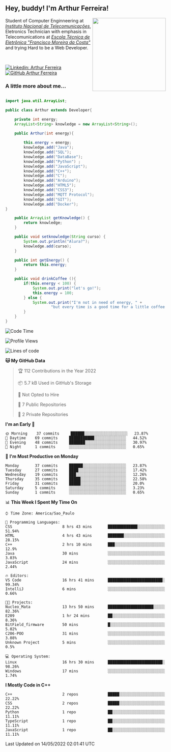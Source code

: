 <h2> Hey, buddy! I'm Arthur Ferreira!</h2>
<img align='right' src="https://media.giphy.com/media/ule4vhcY1xEKQ/giphy.gif" width="230">
<p>Student of Computer Enginneering at  <em><a href="https://inatel.br/home/" target="_blank">Instituto Nacional de Telecomunicações</a></em>, Eletronics Technician with emphasis in Telecomunications at <em><a href="https://www.etefmc.com.br" target="_blank">Escola Técnica de Eletrônica "Francisco Moreira da Costa"</a></em> and trying Hard to be a Web Developer.
</p></br>

[![Linkedin: Arthur Ferreira](https://img.shields.io/badge/-Arthur%20Ferreira%20Silva-blue?style=flat-square&logo=Linkedin&logoColor=white&link=https://www.linkedin.com/in/ArthurFerreiraSilva/)]( www.linkedin.com/in/ArthurFerreiraSilva)
[![GitHub Arthur Ferreira](https://img.shields.io/github/followers/arthur-ngdi?label=follow&style=social)](https://github.com/arthur-ngdi)


### A little more about me...  

``` Java

import java.util.ArrayList;

public class Arthur extends Developer{

    private int energy;
    ArrayList<String> knowledge = new ArrayList<String>();

    public Arthur(int energy){
        
        this.energy = energy;
        knowledge.add("Java");
        knowledge.add("SQL");
        knowledge.add("DataBase");
        knowledge.add("Python") ;
        knowledge.add("JavaScript");
        knowledge.add("C++");
        knowledge.add("C");
        knowledge.add("Arduino");
        knowledge.add("HTML5");
        knowledge.add("CSS3");
        knowledge.add("MQTT Protocol");
        knowledge.add("GIT");
        knowledge.add("Docker");
}

    public ArrayList getKnowledge() {
        return knowledge;
    }

    public void setknowledge(String curso) {
        System.out.println("Alura?");
        knowledge.add(curso);
    }

    public int getEnergy() {
        return this.energy;
    }

    public void drinkCoffee (){
        if(this.energy < 100) {
            System.out.print("let's go!");
            this.energy = 100;
        } else {
            System.out.print("I'm not in need of energy, " +
                    "but every time is a good time for a little coffee!");
        }
    }
}

```
<!--START_SECTION:waka-->
![Code Time](http://img.shields.io/badge/Code%20Time-63%20hrs%2059%20mins-blue)

![Profile Views](http://img.shields.io/badge/Profile%20Views-2-blue)

![Lines of code](https://img.shields.io/badge/From%20Hello%20World%20I%27ve%20Written-11%20Thousand%20lines%20of%20code-blue)

**🐱 My GitHub Data** 

> 🏆 112 Contributions in the Year 2022
 > 
> 📦 5.7 kB Used in GitHub's Storage 
 > 
> 🚫 Not Opted to Hire
 > 
> 📜 7 Public Repositories 
 > 
> 🔑 2 Private Repositories  
 > 
**I'm an Early 🐤** 

```text
🌞 Morning    37 commits     ██████░░░░░░░░░░░░░░░░░░░   23.87% 
🌆 Daytime    69 commits     ███████████░░░░░░░░░░░░░░   44.52% 
🌃 Evening    48 commits     ███████░░░░░░░░░░░░░░░░░░   30.97% 
🌙 Night      1 commits      ░░░░░░░░░░░░░░░░░░░░░░░░░   0.65%

```
📅 **I'm Most Productive on Monday** 

```text
Monday       37 commits     ██████░░░░░░░░░░░░░░░░░░░   23.87% 
Tuesday      27 commits     ████░░░░░░░░░░░░░░░░░░░░░   17.42% 
Wednesday    19 commits     ███░░░░░░░░░░░░░░░░░░░░░░   12.26% 
Thursday     35 commits     █████░░░░░░░░░░░░░░░░░░░░   22.58% 
Friday       31 commits     █████░░░░░░░░░░░░░░░░░░░░   20.0% 
Saturday     5 commits      ░░░░░░░░░░░░░░░░░░░░░░░░░   3.23% 
Sunday       1 commits      ░░░░░░░░░░░░░░░░░░░░░░░░░   0.65%

```


📊 **This Week I Spent My Time On** 

```text
⌚︎ Time Zone: America/Sao_Paulo

💬 Programming Languages: 
CSS                      8 hrs 43 mins       █████████████░░░░░░░░░░░░   51.94% 
HTML                     4 hrs 43 mins       ███████░░░░░░░░░░░░░░░░░░   28.15% 
C++                      2 hrs 10 mins       ███░░░░░░░░░░░░░░░░░░░░░░   12.9% 
Java                     30 mins             ░░░░░░░░░░░░░░░░░░░░░░░░░   3.03% 
JavaScript               24 mins             ░░░░░░░░░░░░░░░░░░░░░░░░░   2.44%

🔥 Editors: 
VS Code                  16 hrs 41 mins      ████████████████████████░   99.34% 
IntelliJ                 6 mins              ░░░░░░░░░░░░░░░░░░░░░░░░░   0.66%

🐱‍💻 Projects: 
Nucleo_Mata              13 hrs 50 mins      ████████████████████░░░░░   82.36% 
E209                     1 hr 24 mins        ██░░░░░░░░░░░░░░░░░░░░░░░   8.36% 
BitField_firmware        50 mins             █░░░░░░░░░░░░░░░░░░░░░░░░   5.02% 
C206-POO                 31 mins             ░░░░░░░░░░░░░░░░░░░░░░░░░   3.08% 
Unknown Project          5 mins              ░░░░░░░░░░░░░░░░░░░░░░░░░   0.5%

💻 Operating System: 
Linux                    16 hrs 30 mins      ████████████████████████░   98.26% 
Windows                  17 mins             ░░░░░░░░░░░░░░░░░░░░░░░░░   1.74%

```

**I Mostly Code in C++** 

```text
C++                      2 repos             █████░░░░░░░░░░░░░░░░░░░░   22.22% 
CSS                      2 repos             █████░░░░░░░░░░░░░░░░░░░░   22.22% 
Python                   1 repo              ██░░░░░░░░░░░░░░░░░░░░░░░   11.11% 
TypeScript               1 repo              ██░░░░░░░░░░░░░░░░░░░░░░░   11.11% 
JavaScript               1 repo              ██░░░░░░░░░░░░░░░░░░░░░░░   11.11%

```



 Last Updated on 14/05/2022 02:01:41 UTC
<!--END_SECTION:waka-->

